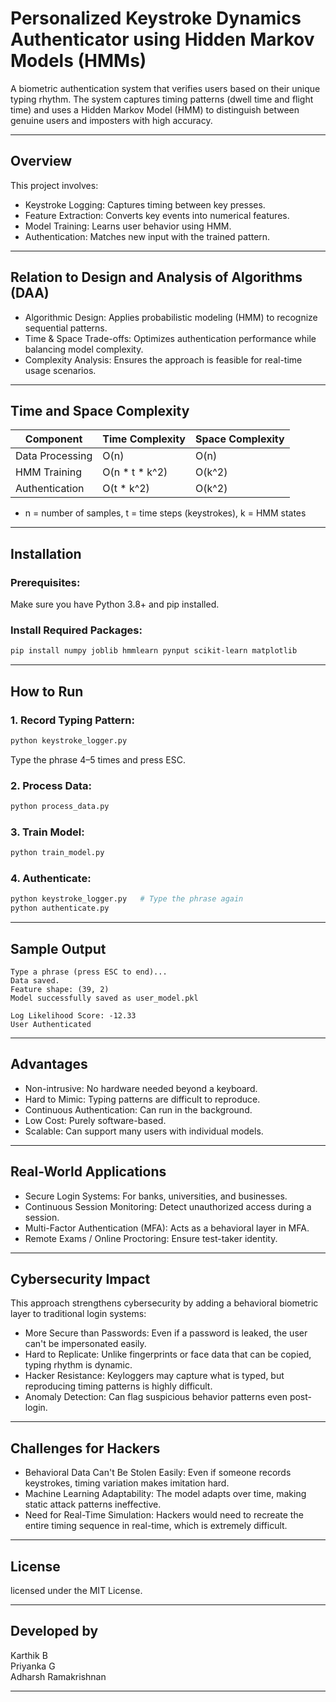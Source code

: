 # Personalized Keystroke Dynamics Authenticator using Hidden Markov Models (HMMs)

A biometric authentication system that verifies users based on their unique typing rhythm. The system captures timing patterns (dwell time and flight time) and uses a Hidden Markov Model (HMM) to distinguish between genuine users and imposters with high accuracy.

---

## Overview

This project involves:
- Keystroke Logging: Captures timing between key presses.
- Feature Extraction: Converts key events into numerical features.
- Model Training: Learns user behavior using HMM.
- Authentication: Matches new input with the trained pattern.

---

## Relation to Design and Analysis of Algorithms (DAA)

- Algorithmic Design: Applies probabilistic modeling (HMM) to recognize sequential patterns.
- Time & Space Trade-offs: Optimizes authentication performance while balancing model complexity.
- Complexity Analysis: Ensures the approach is feasible for real-time usage scenarios.

---

## Time and Space Complexity

| Component        | Time Complexity      | Space Complexity    |
|------------------|----------------------|---------------------|
| Data Processing  | O(n)                 | O(n)                |
| HMM Training     | O(n * t * k^2)       | O(k^2)              |
| Authentication   | O(t * k^2)           | O(k^2)              |

- n = number of samples, t = time steps (keystrokes), k = HMM states

---

## Installation

### Prerequisites:
Make sure you have Python 3.8+ and pip installed.

### Install Required Packages:
```bash
pip install numpy joblib hmmlearn pynput scikit-learn matplotlib
```

---

## How to Run

### 1. Record Typing Pattern:
```bash
python keystroke_logger.py
```
Type the phrase 4–5 times and press ESC.

### 2. Process Data:
```bash
python process_data.py
```

### 3. Train Model:
```bash
python train_model.py
```

### 4. Authenticate:
```bash
python keystroke_logger.py   # Type the phrase again
python authenticate.py
```

---

## Sample Output

```
Type a phrase (press ESC to end)...
Data saved.
Feature shape: (39, 2)
Model successfully saved as user_model.pkl

Log Likelihood Score: -12.33
User Authenticated
```

---

## Advantages

- Non-intrusive: No hardware needed beyond a keyboard.
- Hard to Mimic: Typing patterns are difficult to reproduce.
- Continuous Authentication: Can run in the background.
- Low Cost: Purely software-based.
- Scalable: Can support many users with individual models.

---

## Real-World Applications

- Secure Login Systems: For banks, universities, and businesses.
- Continuous Session Monitoring: Detect unauthorized access during a session.
- Multi-Factor Authentication (MFA): Acts as a behavioral layer in MFA.
- Remote Exams / Online Proctoring: Ensure test-taker identity.

---

## Cybersecurity Impact

This approach strengthens cybersecurity by adding a behavioral biometric layer to traditional login systems:

- More Secure than Passwords: Even if a password is leaked, the user can't be impersonated easily.
- Hard to Replicate: Unlike fingerprints or face data that can be copied, typing rhythm is dynamic.
- Hacker Resistance: Keyloggers may capture what is typed, but reproducing timing patterns is highly difficult.
- Anomaly Detection: Can flag suspicious behavior patterns even post-login.

---

## Challenges for Hackers

- Behavioral Data Can't Be Stolen Easily: Even if someone records keystrokes, timing variation makes imitation hard.
- Machine Learning Adaptability: The model adapts over time, making static attack patterns ineffective.
- Need for Real-Time Simulation: Hackers would need to recreate the entire timing sequence in real-time, which is extremely difficult.

---

## License

licensed under the MIT License.

---

## Developed by

Karthik B  
Priyanka G   
Adharsh Ramakrishnan

---

